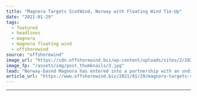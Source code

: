 ```yaml
---
title: "Magnora Targets ScotWind, Norway with Floating Wind Tie-Up"
date: "2021-01-29"
tags: 
  - featured
  - headlines
  - magnora
  - magnora floating wind
  - offshorewind
source: "offshorewind"
image_url: "https://cdn.offshorewind.biz/wp-content/uploads/sites/2/2021/01/29093007/Illustration__.jpg"
image_fp: "/assets/img/post_thumbnails/3.jpg"
lead: "Norway-based Magnora has entered into a partnership with an undisclosed company to establish a"
article_url: "https://www.offshorewind.biz/2021/01/29/magnora-targets-scotwind-norway-with-floating-wind-tie-up/"
---
```


---
